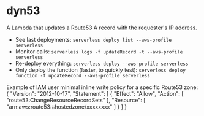 # dyn53
A Lambda that updates a Route53 A record with the requester's IP address.

- See last deployments: `serverless deploy list --aws-profile serverless`
- Monitor calls: `serverless logs -f updateRecord -t --aws-profile serverless`
- Re-deploy everything: `serverless deploy --aws-profile serverless`
- Only deploy the function (faster, to quickly test): `serverless deploy function -f updateRecord --aws-profile serverless`

Example of IAM user minimal inline write policy for a specific Route53 zone:
	{
		"Version": "2012-10-17",
		"Statement": [
			{
				"Effect": "Allow",
				"Action": [
					"route53:ChangeResourceRecordSets"
				],
				"Resource": [
					"arn:aws:route53:::hostedzone/xxxxxxxx"
				]
			}
		]
	}
